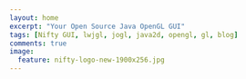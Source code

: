 ```yaml
---
layout: home
excerpt: "Your Open Source Java OpenGL GUI"
tags: [Nifty GUI, lwjgl, jogl, java2d, opengl, gl, blog]
comments: true
image:
  feature: nifty-logo-new-1900x256.jpg
---
```

